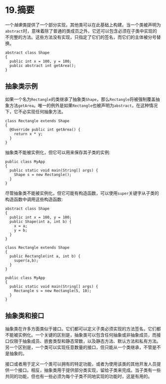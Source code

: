 # 19.摘要

一个*抽象*类提供了一个部分实现，其他类可以在此基础上构建。当一个类被声明为`abstract`时，意味着除了普通的类成员之外，它还可以包含必须在子类中实现的不完整的方法。这些方法没有实现，只指定了它们的签名，而它们的主体被分号替换。

```
abstract class Shape
{
  public int x = 100, y = 100;
  public abstract int getArea();
}

```

## 抽象类示例

如果一个名为`Rectangle`的类继承了抽象类`Shape`，那么`Rectangle`将被强制覆盖抽象方法`getArea`。唯一的例外是如果`Rectangle`也被声明为`abstract`，在这种情况下，它不必实现任何抽象方法。

```
class Rectangle extends Shape
{
  @Override public int getArea() {
    return x * y;
  }
}

```

抽象类不能被实例化，但它可以用来保存其子类的实例:

```
public class MyApp
{
  public static void main(String[] args) {
    Shape s = new Rectangle();
  }
}

```

尽管抽象类不能被实例化，但它可能有构造函数，可以使用`super`关键字从子类的构造函数中调用这些构造函数:

```
abstract class Shape
{
  public int x = 100, y = 100;
  public Shape(int a, int b) {
    x = a;
    y = b;
  }
}

class Rectangle extends Shape
{
  public Rectangle(int a, int b) {
    super(a,b);
  }
}

public class MyApp
{
  public static void main(String[] args) {
    Rectangle s = new Rectangle(5, 10);
  }
}

```

## 抽象类和接口

抽象类在许多方面类似于接口。它们都可以定义子类必须实现的方法签名，它们都不能被实例化。一个关键的区别是，抽象类可以包含任何抽象或非抽象成员，而接口仅限于抽象成员、嵌套类型和静态常数，以及静态方法、默认方法和私有方法。另一个区别是，一个类可以实现任意数量的接口，但只能从一个类继承，不管是不是抽象的。

接口或者用于定义一个类可以拥有的特定功能，或者为使用该类的其他开发人员提供一个接口。相反，抽象类用于提供部分类实现，留给子类来完成。当子类有一些共同的功能，但也有一些必须为每个子类不同地实现的功能时，这是有用的。